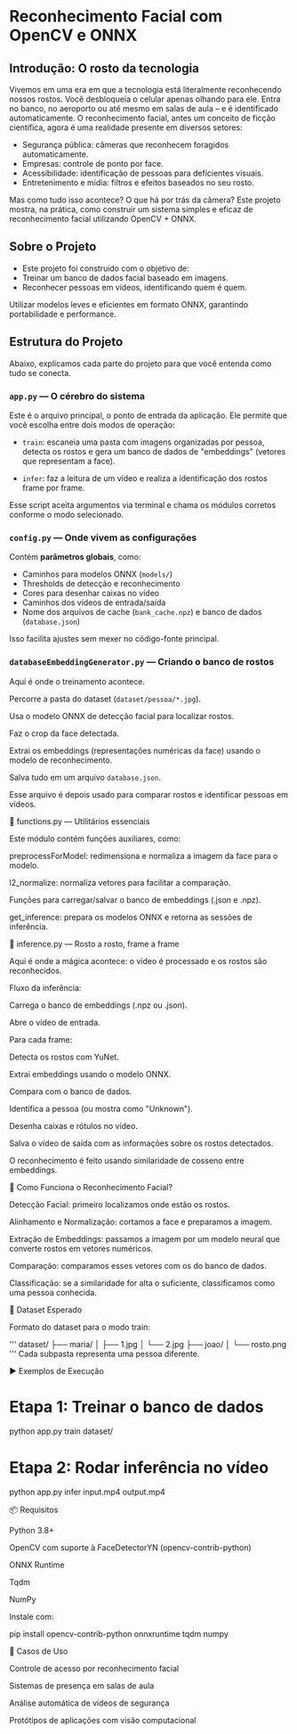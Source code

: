 # **Reconhecimento Facial com OpenCV e ONNX**
## Introdução: O rosto da tecnologia

Vivemos em uma era em que a tecnologia está literalmente reconhecendo nossos rostos. Você desbloqueia o celular apenas olhando para ele. Entra no banco, no aeroporto ou até mesmo em salas de aula – e é identificado automaticamente. O reconhecimento facial, antes um conceito de ficção científica, agora é uma realidade presente em diversos setores:

- Segurança pública: câmeras que reconhecem foragidos automaticamente.
- Empresas: controle de ponto por face.
- Acessibilidade: identificação de pessoas para deficientes visuais.
- Entretenimento e mídia: filtros e efeitos baseados no seu rosto.

Mas como tudo isso acontece? O que há por trás da câmera?
Este projeto mostra, na prática, como construir um sistema simples e eficaz de reconhecimento facial utilizando OpenCV + ONNX.

## **Sobre o Projeto**

- Este projeto foi construído com o objetivo de:
- Treinar um banco de dados facial baseado em imagens.
- Reconhecer pessoas em vídeos, identificando quem é quem.

Utilizar modelos leves e eficientes em formato ONNX, garantindo portabilidade e performance.

## **Estrutura do Projeto**

Abaixo, explicamos cada parte do projeto para que você entenda como tudo se conecta.

### **```app.py``` — O cérebro do sistema**

Este é o arquivo principal, o ponto de entrada da aplicação. Ele permite que você escolha entre dois modos de operação:

- ```train```: escaneia uma pasta com imagens organizadas por pessoa, detecta os rostos e gera um banco de dados de "embeddings" (vetores que representam a face).

- ```infer```: faz a leitura de um vídeo e realiza a identificação dos rostos frame por frame.

Esse script aceita argumentos via terminal e chama os módulos corretos conforme o modo selecionado.

### **```config.py``` — Onde vivem as configurações**

Contém **parâmetros globais**, como:

- Caminhos para modelos ONNX (```models/```)
- Thresholds de detecção e reconhecimento
- Cores para desenhar caixas no vídeo
- Caminhos dos vídeos de entrada/saída
- Nome dos arquivos de cache (```bank_cache.npz```) e banco de dados (```database.json```)

Isso facilita ajustes sem mexer no código-fonte principal.

### **```databaseEmbeddingGenerator.py``` — Criando o banco de rostos**

Aqui é onde o treinamento acontece.

Percorre a pasta do dataset (```dataset/pessoa/*.jpg```).

Usa o modelo ONNX de detecção facial para localizar rostos.

Faz o crop da face detectada.

Extrai os embeddings (representações numéricas da face) usando o modelo de reconhecimento.

Salva tudo em um arquivo ```database.json```.

Esse arquivo é depois usado para comparar rostos e identificar pessoas em vídeos.

🔹 functions.py — Utilitários essenciais

Este módulo contém funções auxiliares, como:

preprocessForModel: redimensiona e normaliza a imagem da face para o modelo.

l2_normalize: normaliza vetores para facilitar a comparação.

Funções para carregar/salvar o banco de embeddings (.json e .npz).

get_inference: prepara os modelos ONNX e retorna as sessões de inferência.

🔹 inference.py — Rosto a rosto, frame a frame

Aqui é onde a mágica acontece: o vídeo é processado e os rostos são reconhecidos.

Fluxo da inferência:

Carrega o banco de embeddings (.npz ou .json).

Abre o vídeo de entrada.

Para cada frame:

Detecta os rostos com YuNet.

Extrai embeddings usando o modelo ONNX.

Compara com o banco de dados.

Identifica a pessoa (ou mostra como "Unknown").

Desenha caixas e rótulos no vídeo.

Salva o vídeo de saída com as informações sobre os rostos detectados.

O reconhecimento é feito usando similaridade de cosseno entre embeddings.

🧠 Como Funciona o Reconhecimento Facial?

Detecção Facial: primeiro localizamos onde estão os rostos.

Alinhamento e Normalização: cortamos a face e preparamos a imagem.

Extração de Embeddings: passamos a imagem por um modelo neural que converte rostos em vetores numéricos.

Comparação: comparamos esses vetores com os do banco de dados.

Classificação: se a similaridade for alta o suficiente, classificamos como uma pessoa conhecida.

🧪 Dataset Esperado

Formato do dataset para o modo train:

'''
dataset/
├── maria/
│   ├── 1.jpg
│   └── 2.jpg
├── joao/
│   └── rosto.png
'''
Cada subpasta representa uma pessoa diferente.

▶️ Exemplos de Execução
# Etapa 1: Treinar o banco de dados
python app.py train dataset/

# Etapa 2: Rodar inferência no vídeo
python app.py infer input.mp4 output.mp4

📦 Requisitos

Python 3.8+

OpenCV com suporte à FaceDetectorYN (opencv-contrib-python)

ONNX Runtime

Tqdm

NumPy

Instale com:

pip install opencv-contrib-python onnxruntime tqdm numpy

💼 Casos de Uso

Controle de acesso por reconhecimento facial

Sistemas de presença em salas de aula

Análise automática de vídeos de segurança

Protótipos de aplicações com visão computacional
